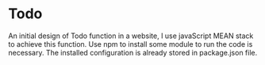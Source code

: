 # Todo
An initial design of Todo function in a website, I use javaScript MEAN stack to achieve this function.
Use npm to install some module to run the code is necessary. The installed configuration is already stored in package.json file.
